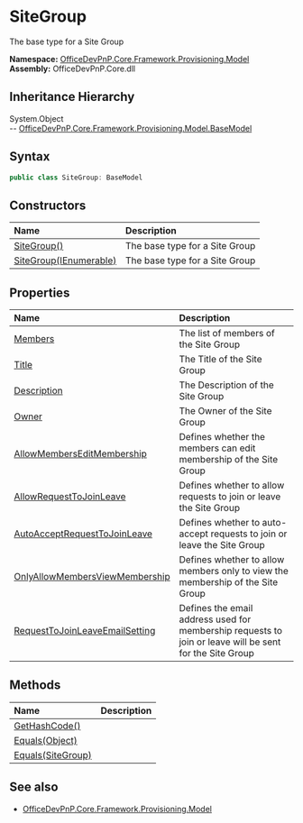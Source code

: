 # SiteGroup
The base type for a Site Group  

**Namespace:** [OfficeDevPnP.Core.Framework.Provisioning.Model](OfficeDevPnP.Core.Framework.Provisioning.Model.md)  
**Assembly:** OfficeDevPnP.Core.dll  
## Inheritance Hierarchy
System.Object  
--  [OfficeDevPnP.Core.Framework.Provisioning.Model.BaseModel](OfficeDevPnP.Core.Framework.Provisioning.Model.BaseModel.md)
## Syntax
```C#
public class SiteGroup: BaseModel
```
## Constructors
|**Name**|**Description**|
|:-----|:-----|
| [SiteGroup()](OfficeDevPnP.Core.Framework.Provisioning.Model.SiteGroup.ctor1.md) |  The base type for a Site Group 
| [SiteGroup(IEnumerable<User>)](OfficeDevPnP.Core.Framework.Provisioning.Model.SiteGroup.ctor2.md) |  The base type for a Site Group 
## Properties
|**Name**|**Description**|
|:-----|:-----|
| [Members](OfficeDevPnP.Core.Framework.Provisioning.Model.SiteGroup.Members.md) | The list of members of the Site Group
| [Title](OfficeDevPnP.Core.Framework.Provisioning.Model.SiteGroup.Title.md) | The Title of the Site Group
| [Description](OfficeDevPnP.Core.Framework.Provisioning.Model.SiteGroup.Description.md) | The Description of the Site Group
| [Owner](OfficeDevPnP.Core.Framework.Provisioning.Model.SiteGroup.Owner.md) | The Owner of the Site Group
| [AllowMembersEditMembership](OfficeDevPnP.Core.Framework.Provisioning.Model.SiteGroup.AllowMembersEditMembership.md) | Defines whether the members can edit membership of the Site Group
| [AllowRequestToJoinLeave](OfficeDevPnP.Core.Framework.Provisioning.Model.SiteGroup.AllowRequestToJoinLeave.md) | Defines whether to allow requests to join or leave the Site Group
| [AutoAcceptRequestToJoinLeave](OfficeDevPnP.Core.Framework.Provisioning.Model.SiteGroup.AutoAcceptRequestToJoinLeave.md) | Defines whether to auto-accept requests to join or leave the Site Group
| [OnlyAllowMembersViewMembership](OfficeDevPnP.Core.Framework.Provisioning.Model.SiteGroup.OnlyAllowMembersViewMembership.md) | Defines whether to allow members only to view the membership of the Site Group
| [RequestToJoinLeaveEmailSetting](OfficeDevPnP.Core.Framework.Provisioning.Model.SiteGroup.RequestToJoinLeaveEmailSetting.md) | Defines the email address used for membership requests to join or leave will be sent for the Site Group
## Methods
|**Name**|**Description**|
|:-----|:-----|
| [GetHashCode()](OfficeDevPnP.Core.Framework.Provisioning.Model.SiteGroup.1c6872bd.md) | 
| [Equals(Object)](OfficeDevPnP.Core.Framework.Provisioning.Model.SiteGroup.3520ddbb.md) | 
| [Equals(SiteGroup)](OfficeDevPnP.Core.Framework.Provisioning.Model.SiteGroup.3ae0cc70.md) | 
## See also
- [OfficeDevPnP.Core.Framework.Provisioning.Model](OfficeDevPnP.Core.Framework.Provisioning.Model.md)
